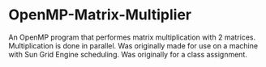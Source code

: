 # OpenMP-Matrix-Multiplier
An OpenMP program that performes matrix multiplication with 2 matrices.
Multiplication is done in parallel. 
Was originally made for use on a machine with Sun Grid Engine scheduling.
Was originally for a class assignment.
